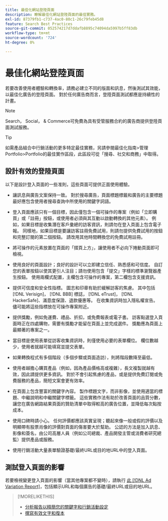 ```yaml
---
title: 最佳化網站登陸頁面
description: 瞭解最佳化網站登陸頁面的最佳實務。
exl-id: 87379fb1-c737-4ac0-80c1-26c79feb45d8
feature: Search Best Practices
source-git-commit: 052574217d7ddafb8895c74094da5997b5ff83db
workflow-type: tm+mt
source-wordcount: '724'
ht-degree: 0%

---
```


# 最佳化網站登陸頁面

若要改善使用者體驗和轉換率，請務必建立不同的版面和訊息，然後測試其效能，以最佳化廣告的登陸頁面。 對於任何廣告商而言，登陸頁面測試都應是持續性的計畫。

>[!NOTE]
>
>Search， Social， &amp; Commerce可免費為具有受管服務合約的廣告商提供登陸頁面測試服務。

>[!TIP]
>
>如需產品組合中行銷活動的更多特定最佳實務，另請參閱最佳化指南>管理Portfolio>Portfolio的最佳實作區段，此區段可從「搜尋、社交和商務」中取得。<!-- verify convention for referencing Optimization Guide here -->

## 設計有效的登陸頁面

以下是設計登入頁面的一些准則，這些頁面可提供正面使用體驗。

* 讓訊息與廣告文案保持一致。 對於搜尋廣告，頁面標題標籤和廣告的主要標題最好應包含使用者搜尋查詢中所使用的關鍵字詞語。

* 登入頁面應該只有一個目標，因此僅包含一個可操作的專案（例如「立即購買」或「註冊」按鈕，或使用者必須與其互動以啟動轉換的其他元素）。 例如，如果目標是收集潛在客戶彙總的訪客資訊，則請勿在登入頁面上包含電子報。 同樣地，如果目標是要讓訪客註冊免費試用，則請勿提供免費試用的按鈕和完整訂閱的第二個按鈕。 請改用其他時間轉換您的免費試用註冊。

* 將可操作的元素放置在頁面的「摺頁上方」，讓使用者不必向下捲動頁面即可檢視。

* 使用良好的頁面設計；良好的設計可以立即建立信任、熟悉感和可信度。 自訂您的表單按鈕以使其更引人注目；請勿使用包含「提交」字樣的標準瀏覽器產生按鈕。 使用兩欄式配置，主欄包含可操作的專案，第二欄包含支援資訊。

* 提供可信度和安全性指標。 圖志和印章有助於緩解訪客的焦慮。 其中包括 [!DNL Verisign]， [!DNL BBB] 標誌， [!DNL eTrust]， [!DNL HackerSafe]、滿意度保證、退款優惠等。 在收集資訊時加入隱私權宣告。 儘可能將這些指標放在可操作專案附近。

* 提供獎勵，例如免運費、禮品、折扣，或免費報表或電子書。 訪客點選登入頁面時正在四處購物，需要有獎勵才能留在頁面上並完成選件。 獎勵應為頁面上最顯著的專案之一。

* 當目標是使用表單從訪客收集資訊時，則僅使用必要的表單欄位。 欄位數越少，使用者就越可能填寫並提交表單。

* 如果轉換程式有多個階段（多個步驟或頁面造訪），則將階段數降至最低。

* 使用者越擔心購買產品（例如，因為產品價格高或複雜），長文複製就越有效，因此請提供更多資訊。 對於不會引起焦慮的產品，或是提供免費訂閱或免費服務的產品，簡短文案會更有效率。

* 在頁面上包含豐富的關鍵字內容。 製作標題文字，而非影像，並使用適當的標題、中繼說明和中繼關鍵字標籤。 這些實務作法有助於改善頁面的品質分數，讓您在廣告網路結果頁面的贊助清單中取得較高的廣告位置，並降低每次點按成本。

* 使用口碑時請小心。 任何評價都應該真實呈現；聽起來像一般或假的評價以及明顯帶有股票肖像的評價對頁面的傷害要大於幫助。 公認的方法是加入訊息、影像和簽名，由公司高層人員（例如公司總裁、產品開發主管或消費者研究總監）提供產品或服務。

* 使用行銷活動大量表單驗證基礎/最終URL或目的地URL中的登入頁面。

## 測試登入頁面的影響

若要檢視變更登入頁面的影響（當其他專案都不變時），請執行 [此 [!DNL Ad Variation Report]](/help/search-social-commerce/reports/management/basic-advanced/ad-variation-report.md)，包括顯示URL和每個廣告的基礎/最終URL或目的地URL。

>[!MORELIKETHIS]
>
>* [分析報告以精簡您的關鍵字和行銷活動設定](best-practices-analyze.md)
>* [撰寫有效文字和復本](best-practices-write.md)
